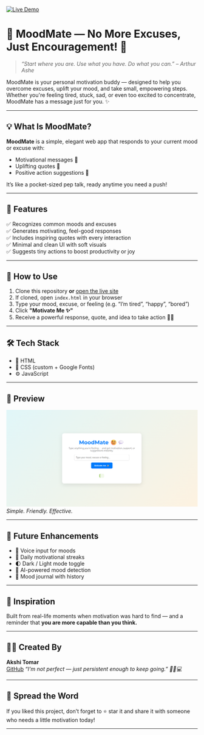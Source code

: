 [![Live Demo](https://img.shields.io/badge/🚀%20Live%20Demo-MoodMate-blue?style=for-the-badge)](https://akshitomar.github.io/MoodMate/)

# 🌟 MoodMate — No More Excuses, Just Encouragement! 💬

> _“Start where you are. Use what you have. Do what you can.” – Arthur Ashe_

MoodMate is your personal motivation buddy — designed to help you overcome excuses, uplift your mood, and take small, empowering steps. Whether you're feeling tired, stuck, sad, or even too excited to concentrate, MoodMate has a message just for you. ✨

---

## 💡 What Is MoodMate?

**MoodMate** is a simple, elegant web app that responds to your current mood or excuse with:

- Motivational messages 🧠
- Uplifting quotes 📝
- Positive action suggestions 🎯

It’s like a pocket-sized pep talk, ready anytime you need a push!

---

## 🚀 Features

✅ Recognizes common moods and excuses  
✅ Generates motivating, feel-good responses  
✅ Includes inspiring quotes with every interaction  
✅ Minimal and clean UI with soft visuals  
✅ Suggests tiny actions to boost productivity or joy  

---

## 🎯 How to Use
1. Clone this repository **or** [open the live site](https://akshitomar.github.io/MoodMate/)  
2. If cloned, open `index.html` in your browser  
3. Type your mood, excuse, or feeling (e.g. “I’m tired”, “happy”, “bored”)  
4. Click **"Motivate Me ✨"**  
5. Receive a powerful response, quote, and idea to take action 💬💪


---

## 🛠️ Tech Stack

- 🧾 HTML
- 🎨 CSS (custom + Google Fonts)
- ⚙️ JavaScript

---

## 📸 Preview

![MoodMate Screenshot](screenshot.png)  
*Simple. Friendly. Effective.*

---

## 🌱 Future Enhancements

- 🎤 Voice input for moods
- 📅 Daily motivational streaks
- 🌓 Dark / Light mode toggle
- 🧠 AI-powered mood detection
- 📓 Mood journal with history

---

## 💖 Inspiration

Built from real-life moments when motivation was hard to find — and a reminder that **you are more capable than you think.**

---

## 👩‍💻 Created By

**Akshi Tomar**  
[GitHub](https://github.com/AKSHITOMAR) 
_“I’m not perfect — just persistent enough to keep going.” 🚶‍♀️💻_

---

## 📢 Spread the Word

If you liked this project, don’t forget to ⭐ star it and share it with someone who needs a little motivation today!

---

